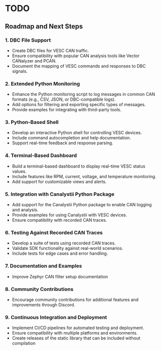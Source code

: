 # TODO

## Roadmap and Next Steps

### 1. DBC File Support
- Create DBC files for VESC CAN traffic.
- Ensure compatibility with popular CAN analysis tools like Vector CANalyzer and PCAN.
- Document the mapping of VESC commands and responses to DBC signals.

### 2. Extended Python Monitoring
- Enhance the Python monitoring script to log messages in common CAN formats (e.g., CSV, JSON, or DBC-compatible logs).
- Add options for filtering and exporting specific types of messages.
- Provide examples for integrating with third-party tools.

### 3. Python-Based Shell
- Develop an interactive Python shell for controlling VESC devices.
- Include command autocompletion and help documentation.
- Support real-time feedback and response parsing.

### 4. Terminal-Based Dashboard
- Build a terminal-based dashboard to display real-time VESC status values.
- Include features like RPM, current, voltage, and temperature monitoring.
- Add support for customizable views and alerts.

### 5. Integration with Canalystii Python Package
- Add support for the Canalystii Python package to enable CAN logging and analysis.
- Provide examples for using Canalystii with VESC devices.
- Ensure compatibility with recorded CAN traces.

### 6. Testing Against Recorded CAN Traces
- Develop a suite of tests using recorded CAN traces.
- Validate SDK functionality against real-world scenarios.
- Include tests for edge cases and error handling.

### 7. Documentation and Examples
- Improve Zephyr CAN filter setup documentation

### 8. Community Contributions
- Encourage community contributions for additional features and improvements through Discord.

### 9. Continuous Integration and Deployment
- Implement CI/CD pipelines for automated testing and deployment.
- Ensure compatibility with multiple platforms and environments.
- Create releases of the static library that can be included without compilation
